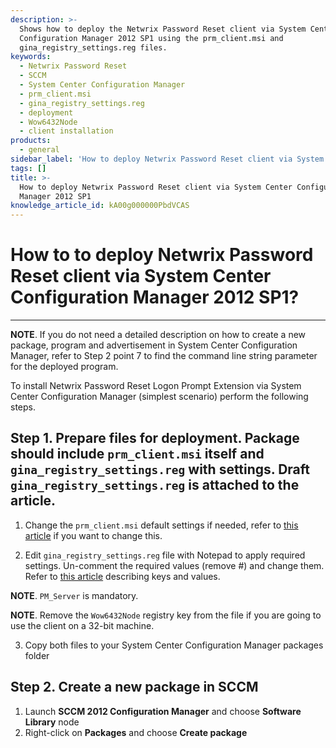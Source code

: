 ```yaml
---
description: >-
  Shows how to deploy the Netwrix Password Reset client via System Center
  Configuration Manager 2012 SP1 using the prm_client.msi and
  gina_registry_settings.reg files.
keywords:
  - Netwrix Password Reset
  - SCCM
  - System Center Configuration Manager
  - prm_client.msi
  - gina_registry_settings.reg
  - deployment
  - Wow6432Node
  - client installation
products:
  - general
sidebar_label: 'How to deploy Netwrix Password Reset client via System Center Configuration Manager 2012 SP1'
tags: []
title: >-
  How to deploy Netwrix Password Reset client via System Center Configuration
  Manager 2012 SP1
knowledge_article_id: kA00g000000PbdVCAS
---
```


# How to to deploy Netwrix Password Reset client via System Center Configuration Manager 2012 SP1?

---

**NOTE**. If you do not need a detailed description on how to create a new package, program and advertisement in System Center Configuration Manager, refer to Step 2 point 7 to find the command line string parameter for the deployed program.

To install Netwrix Password Reset Logon Prompt Extension via System Center Configuration Manager (simplest scenario) perform the following steps.

## Step 1. Prepare files for deployment. Package should include `prm_client.msi` itself and `gina_registry_settings.reg` with settings. Draft `gina_registry_settings.reg` is attached to the article.

1. Change the `prm_client.msi` default settings if needed, refer to [this article](https://kb.netwrix.com/2014) if you want to change this.

2. Edit `gina_registry_settings.reg` file with Notepad to apply required settings. Un-comment the required values (remove #) and change them. Refer to [this article](https://kb.netwrix.com/2056) describing keys and values.

**NOTE**. `PM_Server` is mandatory.

**NOTE**. Remove the `Wow6432Node` registry key from the file if you are going to use the client on a 32-bit machine.

3. Copy both files to your System Center Configuration Manager packages folder

## Step 2. Create a new package in SCCM

1. Launch **SCCM 2012 Configuration Manager** and choose **Software Library** node
2. Right-click on **Packages** and choose **Create package**

